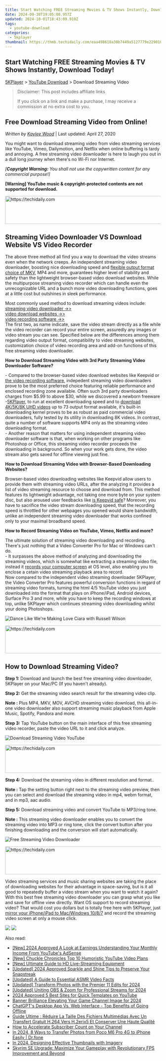 ```yaml
---
title: Start Watching FREE Streaming Movies & TV Shows Instantly, Download Today!
date: 2024-09-30T19:05:08.957Z
updated: 2024-10-01T18:43:09.910Z
tags:
  - youtube-download
categories:
  - 5kplayer
thumbnail: https://thmb.techidaily.com/eaa498618a30b7449a5127779e22901025842c318bde80345b630595fb88d747.jpg
---
```


## Start Watching FREE Streaming Movies & TV Shows Instantly, Download Today!

[5KPlayer](https://tools.techidaily.com/5kplayer/products/) \> [YouTube Download](https://tools.techidaily.com/5kplayer/youtube-download/) \> Download Streaming Video

>  Disclaimer: This post includes affiliate links
>
>  If you click on a link and make a purchase, I may receive a commission at no extra cost to you.
>

## Free Download Streaming Video from Online!

 _Written by [Kaylee Wood](https://www.quora.com/profile/Amanda-Hu-21)_ | Last updated: April 27, 2020 

You might want to download streaming video from video streaming services like YouTube, Vimeo, Dailymotion, and Netflix when online buffering is tardy and annoying. A free streaming video downloader is here to laugh you out in a dull long journey when there's no Wi-Fi nor Internet.

_\[**Copyright Warning:** You shall not use the copywritten content for any commercial purpose!\]_

**\[Warning\] YouTube music & copyright-protected contents are not supported for download.**

<!-- affiliate ads begin -->
<a href="https://unicoeye.pxf.io/c/5597632/2134247/18498" target="_top" id="2134247">
  <img src="//a.impactradius-go.com/display-ad/18498-2134247" border="0" alt="https://techidaily.com" width="728" height="90"/>
</a>
<img height="0" width="0" src="https://unicoeye.pxf.io/i/5597632/2134247/18498" style="position:absolute;visibility:hidden;" border="0" />
<!-- affiliate ads end -->

## Streaming Video Downloader VS Download Website VS Video Recorder

The above three method all find you a way to download the video streams even when the network creeps. An independent streaming video downloader, boosting nice downloading speed and [flexible output format choice of MKV](https://tools.techidaily.com/5kplayer/youtube-download/), MP4 and more, guarantees higher level of stability and safety than the lightweight browser-based video download websites. While the multipurpose streaming video recorder which can handle even the unrecognizable URL and a bunch more video downloading functions, goes at a little cost but outshines in sleek performance.

Most commonly used method to download streaming videos include:  
[streaming video downloader ->>](https://tools.techidaily.com/5kplayer/youtube-download/)  
[video download websites ->>](https://tools.techidaily.com/5kplayer/youtube-download/)  
[video recording software ->>](https://tools.techidaily.com/5kplayer/youtube-download/)  
 The first two, as name indicate, save the video stream directly as a file while the video recorder can record your entire screen, assuredly any images or video stream you can see. Specified below are the differences among them regarding video output format, compatibility to video streaming websites, customization choice of video recording area and add-on functions of this free streaming video downloader.

**How to Download Streaming Video with 3rd Party Streaming Video Downloader Software?** 

\- Compared to the browser-based video download websites like Keepvid or [the video recording software](https://lentrepreneurenvous.com/logiciel-enregistrement-ecran/), indepedent streaming video downloaders prove to be the most preferred choice featuring reliable performance and enclosed recording zone available. Often such 3rd party downloaders charges from $5.99 to above $30, while we discovered a newborn freeware -[5KPlayer](https://tools.techidaily.com/5kplayer/products/), to run at excellent downloading speed and to [download 4K/5K/8K UHD videos](https://tools.techidaily.com/5kplayer/youtube-download/) up to 73 output format available, it's built-in downloading kernel proves to be as robust as paid commercial video downloaders, fully tested by its utility in downloading 8K videos. In contrast, quite a number of software supports MP4 only as the streaming video downloading format.  
 \- Another reason that matters for using independent streaming video downloader software is that, when working on other programs like Photoshop or Office, this streaming video recorder proceeds the downloading in background. So when your work gets done, the video stream also gets saved for offline viewing just fine.

**How to Download Streaming Video with Browser-Based Downloading Websites?**

Browser-based video downloading websites like Keepvid allow users to provide them with streaming video URLs, after the analyzing it provides a list of video streaming resource to choose and download from. This method features its lightweight advantage, not taking one more byte on your system disc, but also aroused user feedbacks like [is Keepvid safe](https://tools.techidaily.com/5kplayer/youtube-download/)? Moreover, you have to sacrifice the video stream downloading speed, that the recording speed is throttled for other webpages you opened would share bandwidth, unlike an independent streaming video downloader that works confined only to your maximal broadband speed.

**How to Record Streaming Video on YouTube, Vimeo, Netflix and more?**

The ultimate solution of streaming video downloading and recording. There's just nothing that a Video Converter Pro for Mac or Windows can't do.  
 \- It surpasses the above method of analyzing and downloading the streaming videos, which is somewhat like extracting a streaming video file, instead it [records your computer screen](https://tools.techidaily.com/5kplayer/airplay/) at OS level, also enabling you to enclose a cetain video streaming playback area to record.  
 Now compared to the independent video streaming downloader 5KPlayer, the Video Converter Pro features powerful conversion functions in regard of streaming video formats, turning the html 4/5 YouTube video you just downloaded into the format that plays on iPhone/iPad, Android devices, Surface Pro 3 and more, while you have to keep the recording windows at top, unlike 5KPlayer which continues streaming video downloading whilst your doing Photoshops.

![Dance Like We're Making Love Ciara with Russell Wilson](https://www.5kplayer.com/youtube-download/img/downloader-review.png) 

<!-- affiliate ads begin -->
<a href="https://imp.i110150.net/c/5597632/798161/11305" target="_top" id="798161">
  <img src="//a.impactradius-go.com/display-ad/11305-798161" border="0" alt="https://techidaily.com" width="728" height="90"/>
</a>
<img height="0" width="0" src="https://imp.i110150.net/i/5597632/798161/11305" style="position:absolute;visibility:hidden;" border="0" />
<!-- affiliate ads end -->

## How to Download Streaming Video?

**Step 1:**  Download and launch the best free streaming video downloader, 5KPlayer on your Mac/PC (If you haven't already).

**Step 2:**  Get the streaming video search result for the streaming video clip.

**Note :** Plus MP4, MKV, MOV, AVCHD streaming video download, this all-in-one video downloader also support streaming music playback from Apple Music, Spotify, Pandora and more.

**Step 3:**  Tap YouTube button on the main interface of this free streaming video recorder, paste the video URL to it and click analyze.

![Download Streaming Video YouTube](https://www.5kplayer.com/youtube-download/img/new-rap-songs-download01.jpg) 

<!-- affiliate ads begin -->
<a href="https://appsumo.8odi.net/c/5597632/2037356/7443" target="_top" id="2037356">
  <img src="//a.impactradius-go.com/display-ad/7443-2037356" border="0" alt="https://techidaily.com" width="728" height="90"/>
</a>
<img height="0" width="0" src="https://appsumo.8odi.net/i/5597632/2037356/7443" style="position:absolute;visibility:hidden;" border="0" />
<!-- affiliate ads end -->

**Step 4:** Download the streaming video in different resolution and format..

**Note :** Tap the setting button right next to the streaming video preview, then you can select and download the streaming video in mp4, webm format, and in mp3, aac audio.

**Step 5:** Download streaming video and convert YouTube to MP3/ring tone.

**Note :** This streaming video downloader enables you to convert the streaming video into MP3 or ring tone, click the convert button after you finishing downloading and the conversion will start automatically.

![Free Streaming Video Downloader](https://www.5kplayer.com/youtube-download/img/new-rap-songs-download02.jpg) 

<!-- affiliate ads begin -->
<a href="https://laganoo.pxf.io/c/5597632/1484944/16446" target="_top" id="1484944">
  <img src="//a.impactradius-go.com/display-ad/16446-1484944" border="0" alt="https://techidaily.com" width="728" height="90"/>
</a>
<img height="0" width="0" src="https://laganoo.pxf.io/i/5597632/1484944/16446" style="position:absolute;visibility:hidden;" border="0" />
<!-- affiliate ads end -->

Video streaming services and music sharing websites are taking the place of downloading websites for their advantage in space-saving, but is it all good to repeatedly buffer a video stream when you want to watch it again? With this best free streaming video downloader you can grasp what you like and save for offline view directly. Want OS support to record streaming video? That would cost you dollars but is totally free here with 5KPlayer, just [mirror your iPhone/iPad to Mac/Windows 10/8/7](https://tools.techidaily.com/5kplayer/airplay/) and record the streaming video screen at only a mouse click.

[![](https://www.5kplayer.com/youtube-download/../button/freedownwhitewin.png)](https://tools.techidaily.com/5kplayer/products/) [![](https://www.5kplayer.com/youtube-download/../button/freedownbackmac.png)](https://tools.techidaily.com/5kplayer/products/)

<ins class="adsbygoogle"
     style="display:block"
     data-ad-format="autorelaxed"
     data-ad-client="ca-pub-7571918770474297"
     data-ad-slot="1223367746"></ins>

<ins class="adsbygoogle"
     style="display:block"
     data-ad-client="ca-pub-7571918770474297"
     data-ad-slot="8358498916"
     data-ad-format="auto"
     data-full-width-responsive="true"></ins>

<span class="atpl-alsoreadstyle">Also read:</span>
<div><ul>
<li><a href="https://facebook-record-videos.techidaily.com/new-2024-approved-a-look-at-earnings-understanding-your-monthly-income-from-youtubes-adsense/"><u>[New] 2024 Approved A Look at Earnings Understanding Your Monthly Income From YouTube's AdSense</u></a></li>
<li><a href="https://youtube-video-recordings.techidaily.com/new-chuckle-chronicles-top-10-humoristic-youtube-video-plans/"><u>[New] Chuckle Chronicles Top 10 Humoristic YouTube Video Plans</u></a></li>
<li><a href="https://some-approaches.techidaily.com/new-ultimate-guide-to-hd-live-streaming-equipment/"><u>[New] Ultimate Guide to HD Live-Streaming Equipment</u></a></li>
<li><a href="https://snapchat-videos.techidaily.com/updated-2024-approved-sparkle-and-shine-tips-to-preserve-your-snapstreak/"><u>[Updated] 2024 Approved Sparkle and Shine Tips to Preserve Your Snapstreak</u></a></li>
<li><a href="https://youtube-video-recordings.techidaily.com/updated-a-guide-to-essential-asmr-video-facts/"><u>[Updated] A Guide to Essential ASMR Video Facts</u></a></li>
<li><a href="https://instagram-clips.techidaily.com/updated-transform-photos-with-the-premier-11-edits-for-2024/"><u>[Updated] Transform Photos with the Premier 11 Edits for 2024</u></a></li>
<li><a href="https://video-capture.techidaily.com/updated-uniting-obs-and-zoom-for-professional-streams-for-2024/"><u>[Updated] Uniting OBS & Zoom for Professional Streams for 2024</u></a></li>
<li><a href="https://youtube-video-recordings.techidaily.com/2024-approved-5-best-sites-for-quick-templates-on-youtube/"><u>2024 Approved 5 Best Sites for Quick Templates on YouTube</u></a></li>
<li><a href="https://youtube-video-recordings.techidaily.com/banner-brilliance-elevating-your-game-channel-image-for-2024/"><u>Banner Brilliance Elevating Your Game Channel Image for 2024</u></a></li>
<li><a href="https://tech-revival.techidaily.com/chatgpts-desktop-app-vs-web-interface-top-benefits-of-going-offline/"><u>ChatGPT's Desktop App Vs. Web Interface - Top Benefits of Going Offline</u></a></li>
<li><a href="https://eaxpv-info.techidaily.com/guide-ultime-reduire-la-taille-des-fichiers-multimedias-avec-un-transfert-gratuit-h264-vers-h2erix5-et-conserver-une-haute-qualite/"><u>Guide Ultime : Réduire La Taille Des Fichiers Multimédias Avec Un Transfert Gratuit H.264 Vers H.2erix5 Et Conserver Une Haute Qualité</u></a></li>
<li><a href="https://youtube-video-recordings.techidaily.com/how-to-accelerate-subscriber-count-on-your-channel/"><u>How to Accelerate Subscriber Count on Your Channel</u></a></li>
<li><a href="https://android-transfer.techidaily.com/in-2024-8-ways-to-transfer-photos-from-poco-m6-pro-4g-to-iphone-easily-drfone-by-drfone-transfer-from-android-transfer-from-android/"><u>In 2024, 8 Ways to Transfer Photos from Poco M6 Pro 4G to iPhone Easily | Dr.fone</u></a></li>
<li><a href="https://youtube-video-recordings.techidaily.com/in-2024-designing-effective-thumbnails-with-imagery/"><u>In 2024, Designing Effective Thumbnails with Imagery</u></a></li>
<li><a href="https://tech-hub.techidaily.com/skyrim-se-upgrade-maximize-your-gameplay-with-revolutionary-fps-improvement-and-beyond/"><u>Skyrim SE Upgrade: Maximize Your Gameplay with Revolutionary FPS Improvement and Beyond</u></a></li>
</ul></div>

